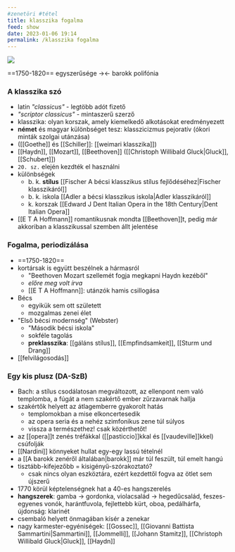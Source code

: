 ```yaml
---
#zenetöri #tétel
title: klasszika fogalma
feed: show
date: 2023-01-06 19:14
permalink: /klasszika fogalma
---
```

<div class="cropped"><img src="https://esterhazy.at/user/images/a-Schloss-Esterhazy/_1200x630_crop_center-center_82_none/Schloss-Esterhazy-Geschichte_-historisch-cEsterhazy.jpg?mtime=1562681232"></div>

==1750-1820==
egyszerűsége -><- barokk polifónia

### A klasszika szó

- latin *"classicus"* - legtöbb adót fizető
- *"scriptor classicus"* - mintaszerű szerző
- klasszika: olyan korszak, amely kiemelkedő alkotásokat eredményezett
- **német** és magyar különbséget tesz: klasszicizmus pejoratív (ókori minták szolgai utánzása)
- ([[Goethe]] és [[Schiller]]: [[weimari klasszika]])
- [[Haydn]], [[Mozart]], [[Beethoven]] ([[Christoph Willibald Gluck|Gluck]], [[Schubert]])
- `20. sz.`  elején kezdték el használni
- különbségek
	- b. k. **stílus** [[Fischer A bécsi klasszikus stílus fejlődéséhez|Fischer klasszikáról]]
	- b. k. iskola [[Adler a bécsi klasszikus iskola|Adler klasszikáról]]
	- k. korszak [[Edward J Dent Italian Opera in the 18th Century|Dent Italian Opera]]
- [[E T A Hoffmann]] romantikusnak mondta [[Beethoven]]t, pedig már akkoriban a klasszikussal szemben állt jelentése

### Fogalma, periodizálása

- ==1750-1820==
- kortársak is együtt beszélnek a hármasról
	- "Beethoven Mozart szellemét fogja megkapni Haydn kezéből"
	- *előre meg volt írva*
	- [[E T A Hoffmann]]: utánzók hamis csillogása
- Bécs
	- egyikük sem ott született
	- mozgalmas zenei élet
- "Első bécsi modernség" (Webster)
	- "Második bécsi iskola"
	- sokféle tagolás
	- **preklasszika**: [[gáláns stílus]], [[Empfindsamkeit]], [[Sturm und Drang]]
- [[felvilágosodás]]

### Egy kis plusz (DA-SzB)

- Bach: a stílus csodálatosan megváltozott, az ellenpont nem való templomba, a fúgát a nem szakértő ember zűrzavarnak hallja
- szakértők helyett az átlagemberre gyakorolt hatás
	- templomokban a mise elkoncertesedik
	- az opera seria és a nehéz szimfonikus zene túl súlyos
	- vissza a természethez! csak közérthetőt!
- az [[opera]]t zenés tréfákkal ([[pasticcio]]kkal és [[vaudeville]]kkel) csúfolják
- [[Nardini]] könnyeket hullat egy-egy lassú tételnél
- a [[A barokk zenéről általában|barokk]] már túl feszült, túl emelt hangú
- tisztább-kifejezőbb = kisigényű-szórakoztató?
	- csak nincs olyan eszköztára, ezért kezdettől fogva az ötlet sem újszerű
- 1770 körül képtelenségnek hat a 40-es hangszerelés
- **hangszerek**: gamba -> gordonka, violacsalád -> hegedűcsalád, feszes-egyenes vonók, harántfuvola, fejlettebb kürt, oboa, pedálhárfa, újdonság: klarinét
- csembaló helyett önmagában kísér a zenekar
- nagy karmester-egyéniségek: [[Gossec]], [[Giovanni Battista Sammartini|Sammartini]], [[Jommelli]], [[Johann Stamitz]], [[Christoph Willibald Gluck|Gluck]], [[Haydn]]


[^1]: [[Edward J Dent Italian Opera in the 18th Century]], [[Fischer A bécsi klasszikus stílus fejlődéséhez]], [[Adler a bécsi klasszikus iskola]], [[Charles Rosen A klasszikus stílus]], [[Jones Music in Vienna]], [[Webster 19th Century Music]], [[Komlós Katalin Fortepianók és zenéjük]]
[^]: [[1. A „bécsi klasszika” fogalma és a 18. századi zenetörténet periodizálásának problémái.pdf]]